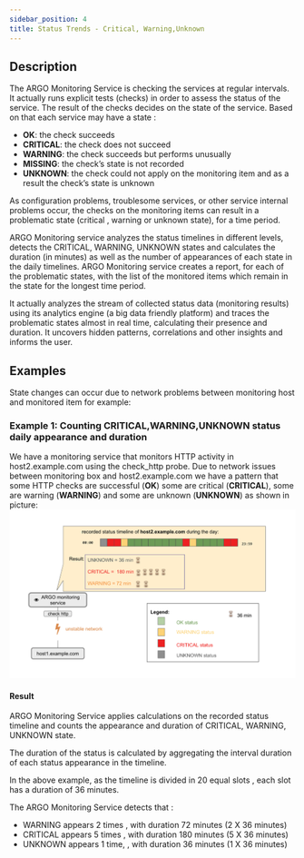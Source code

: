 ```yaml
---
sidebar_position: 4
title: Status Trends - Critical, Warning,Unknown 
---
```


## Description 
The ARGO Monitoring Service is checking the services at regular intervals. It actually runs  explicit tests (checks) in order to assess the status of the service. The result of the checks decides on the state of the service. Based on that each service may have a state :

 - **OK**: the check succeeds
 - **CRITICAL**: the check does not  succeed
 - **WARNING**: the check succeeds but  performs unusually
 - **MISSING**: the check’s state is not recorded
 - **UNKNOWN**: the check could not apply on the monitoring item and as a result the check’s state is unknown

As configuration problems, troublesome services, or other service internal problems occur, the checks on the monitoring items can result in a problematic state (critical , warning or unknown state), for a time period.

ARGO Monitoring service analyzes the status timelines in different levels,  detects the CRITICAL, WARNING, UNKNOWN states and  calculates the duration (in minutes) as well as the number of appearances of each state in the daily timelines. ARGO Monitoring service creates a report, for each of the problematic states, with the list of the monitored items which remain in the state for the longest time period.

It actually analyzes the stream of collected status data (monitoring results) using its analytics engine (a big data friendly platform) and traces the problematic states almost in real time, calculating their presence and duration. It uncovers hidden patterns, correlations and other insights and informs the user.


## Examples
State changes can occur due to network problems between monitoring host and monitored item for example:

### Example 1: Counting CRITICAL,WARNING,UNKNOWN status daily appearance and duration
We have a monitoring service that monitors HTTP activity in host2.example.com using the check_http probe. Due to network issues between monitoring box and host2.example.com we have a pattern that some HTTP checks are successful (**OK**) some are critical (**CRITICAL**), some are warning (**WARNING**) and some are unknown (**UNKNOWN**) as shown in picture:
![](/img/reports/status-trends-flapping-img3.png)


#### Result
ARGO Monitoring Service applies calculations on the recorded status timeline and counts the appearance  and duration of CRITICAL, WARNING, UNKNOWN state. 

The duration of the status is calculated by aggregating  the interval duration of each status appearance in the timeline.

In the above example, as the timeline is divided in 20 equal slots , each slot has a duration of  36 minutes.

The ARGO Monitoring Service detects that :

 - WARNING appears 2 times , with duration 72 minutes (2 X 36 minutes)
 - CRITICAL appears 5 times , with duration 180 minutes (5 X 36 minutes)
 - UNKNOWN appears 1 time, , with duration 36 minutes (1 X 36 minutes)

